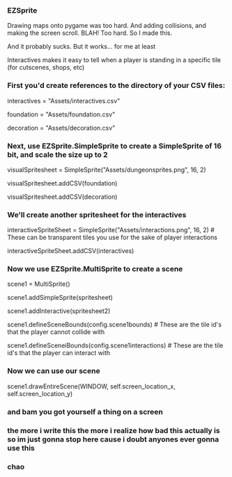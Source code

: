 ### EZSprite

Drawing maps onto pygame was too hard. And adding collisions, and making the screen scroll. BLAH! Too hard. So I made this.

And it probably sucks. But it works... for me at least

Interactives makes it easy to tell when a player is standing in a specific tile (for cutscenes, shops, etc)

### First you'd create references to the directory of your CSV files:

interactives = "Assets/interactives.csv"

foundation = "Assets/foundation.csv"

decoration = "Assets/decoration.csv"

### Next, use EZSprite.SimpleSprite to create a SimpleSprite of 16 bit, and scale the size up to 2

visualSpritesheet = SimpleSprite("Assets/dungeonsprites.png", 16, 2)

visualSpritesheet.addCSV(foundation)

visualSpritesheet.addCSV(decoration)

### We'll create another spritesheet for the interactives

interactiveSpriteSheet = SimpleSprite("Assets/interactions.png", 16, 2) # These can be transparent tiles you use for the sake of player interactions

interactiveSpriteSheet.addCSV(interactives)

### Now we use EZSprite.MultiSprite to create a scene

scene1 = MultiSprite()

scene1.addSimpleSprite(spritesheet)

scene1.addInteractive(spritesheet2)

scene1.defineSceneBounds(config.scene1bounds) # These are the tile id's that the player cannot collide with

scene1.defineSceneiBounds(config.scene1interactions) # These are the tile id's that the player can interact with

### Now we can use our scene

scene1.drawEntireScene(WINDOW, self.screen_location_x, self.screen_location_y)

### and bam you got yourself a thing on a screen

### the more i write this the more i realize how bad this actually is so im just gonna stop here cause i doubt anyones ever gonna use this

### chao
